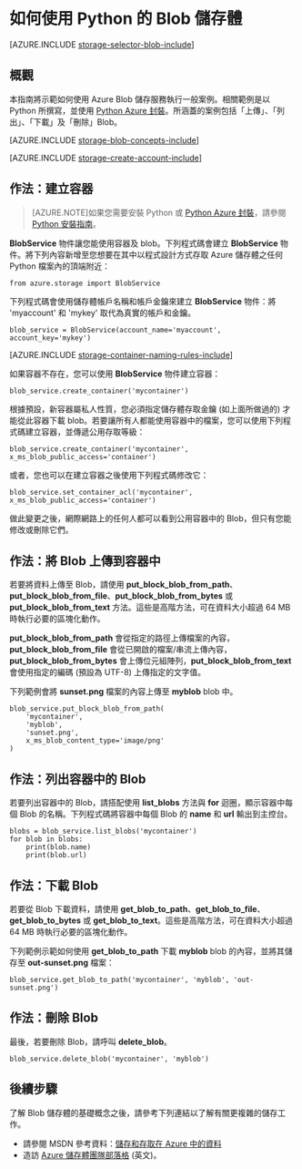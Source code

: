 <properties 
	pageTitle="如何使用 Python 中的 Blob 儲存體 | Microsoft Azure" 
	description="了解如何使用 Python 的 Azure Blob 服務上傳、列出、下載及刪除 blob。" 
	services="storage" 
	documentationCenter="python" 
	authors="huguesv" 
	manager="wpickett" 
	editor=""/>

<tags 
	ms.service="storage" 
	ms.workload="storage" 
	ms.tgt_pltfrm="na" 
	ms.devlang="python" 
	ms.topic="article" 
	ms.date="05/11/2015" 
	ms.author="huvalo"/>

# 如何使用 Python 的 Blob 儲存體

[AZURE.INCLUDE [storage-selector-blob-include](../../includes/storage-selector-blob-include.md)]

## 概觀

本指南將示範如何使用 Azure Blob 儲存服務執行一般案例。相關範例是以 Python 所撰寫，並使用 [Python Azure 封裝][]。所涵蓋的案例包括「上傳」、「列出」、「下載」及「刪除」Blob。

[AZURE.INCLUDE [storage-blob-concepts-include](../../includes/storage-blob-concepts-include.md)]

[AZURE.INCLUDE [storage-create-account-include](../../includes/storage-create-account-include.md)]

## 作法：建立容器

> [AZURE.NOTE]如果您需要安裝 Python 或 [Python Azure 封裝][]，請參閱 [Python 安裝指南](../python-how-to-install.md)。

**BlobService** 物件讓您能使用容器及 blob。下列程式碼會建立 **BlobService** 物件。將下列內容新增至您想要在其中以程式設計方式存取 Azure 儲存體之任何 Python 檔案內的頂端附近：

	from azure.storage import BlobService

下列程式碼會使用儲存體帳戶名稱和帳戶金鑰來建立 **BlobService** 物件：將 'myaccount' 和 'mykey' 取代為真實的帳戶和金鑰。

	blob_service = BlobService(account_name='myaccount', account_key='mykey')

[AZURE.INCLUDE [storage-container-naming-rules-include](../../includes/storage-container-naming-rules-include.md)]

如果容器不存在，您可以使用 **BlobService** 物件建立容器：

	blob_service.create_container('mycontainer')

根據預設，新容器屬私人性質，您必須指定儲存體存取金鑰 (如上面所做過的) 才能從此容器下載 blob。若要讓所有人都能使用容器中的檔案，您可以使用下列程式碼建立容器，並傳遞公用存取等級：

	blob_service.create_container('mycontainer', x_ms_blob_public_access='container') 

或者，您也可以在建立容器之後使用下列程式碼修改它：

	blob_service.set_container_acl('mycontainer', x_ms_blob_public_access='container')

做此變更之後，網際網路上的任何人都可以看到公用容器中的 Blob，但只有您能修改或刪除它們。

## 作法：將 Blob 上傳到容器中

若要將資料上傳至 Blob，請使用 **put_block_blob_from_path**、**put_block_blob_from_file**、**put_block_blob_from_bytes** 或 **put_block_blob_from_text** 方法。這些是高階方法，可在資料大小超過 64 MB 時執行必要的區塊化動作。

**put_block_blob_from_path** 會從指定的路徑上傳檔案的內容，**put_block_blob_from_file** 會從已開啟的檔案/串流上傳內容，**put_block_blob_from_bytes** 會上傳位元組陣列，**put_block_blob_from_text** 會使用指定的編碼 (預設為 UTF-8) 上傳指定的文字值。

下列範例會將 **sunset.png** 檔案的內容上傳至 **myblob** blob 中。

	blob_service.put_block_blob_from_path(
        'mycontainer',
        'myblob',
        'sunset.png',
        x_ms_blob_content_type='image/png'
    )

## 作法：列出容器中的 Blob

若要列出容器中的 Blob，請搭配使用 **list_blobs** 方法與 **for** 迴圈，顯示容器中每個 Blob 的名稱。下列程式碼將容器中每個 Blob 的 **name** 和 **url** 輸出到主控台。

	blobs = blob_service.list_blobs('mycontainer')
	for blob in blobs:
		print(blob.name)
		print(blob.url)

## 作法：下載 Blob

若要從 Blob 下載資料，請使用 **get_blob_to_path**、**get_blob_to_file**、**get_blob_to_bytes** 或 **get_blob_to_text**。這些是高階方法，可在資料大小超過 64 MB 時執行必要的區塊化動作。

下列範例示範如何使用 **get_blob_to_path** 下載 **myblob** blob 的內容，並將其儲存至 **out-sunset.png** 檔案：

	blob_service.get_blob_to_path('mycontainer', 'myblob', 'out-sunset.png')

## 作法：刪除 Blob

最後，若要刪除 Blob，請呼叫 **delete_blob**。

	blob_service.delete_blob('mycontainer', 'myblob') 

## 後續步驟

了解 Blob 儲存體的基礎概念之後，請參考下列連結以了解有關更複雜的儲存工作。

-   請參閱 MSDN 參考資料：[儲存和存取在 Azure 中的資料][]
-   造訪 [Azure 儲存體團隊部落格][] (英文)。

[儲存和存取在 Azure 中的資料]: http://msdn.microsoft.com/library/azure/gg433040.aspx
[Azure 儲存體團隊部落格]: http://blogs.msdn.com/b/windowsazurestorage/
[Python Azure 封裝]: https://pypi.python.org/pypi/azure
 

<!---HONumber=July15_HO2-->